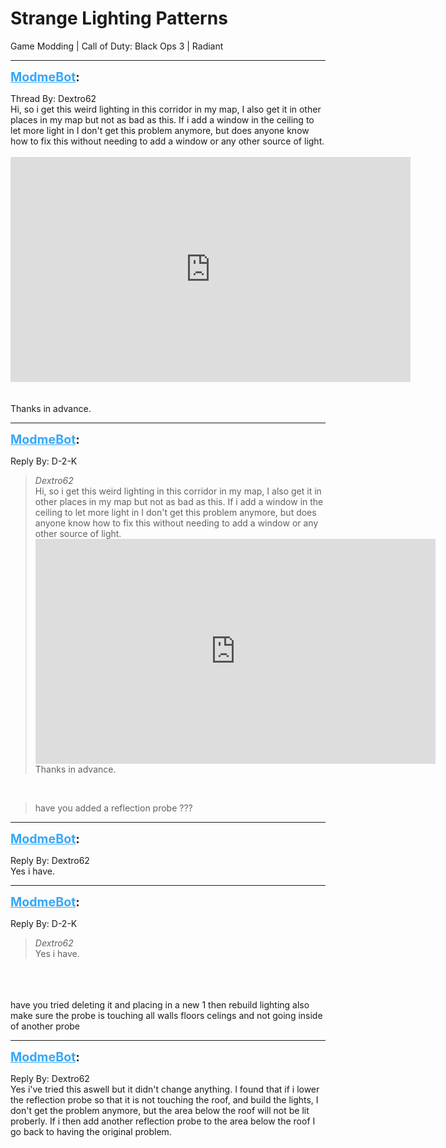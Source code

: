 # Strange Lighting Patterns
Game Modding | Call of Duty: Black Ops 3 | Radiant

---
<strong style="font-size: 1.4em;"><span style="text-decoration: underline;text-decoration-color: #34a7f9;"><span style="color:#34a7f9;">ModmeBot</span></span>:</strong>

<p>Thread By: Dextro62<br />Hi, so i get this weird lighting in this corridor in my map, I also get it in other places in my map but not as bad as this. If i add a window in the ceiling to let more light in I don&#39;t get this problem anymore, but does anyone know how to fix this without needing to add a window or any other source of light.<br /> <br /><iframe type="text/html" width="640" height="360" src="https://www.youtube.com/embed/a/hDge6" frameborder="0"></iframe><br /> <br /> <br />Thanks in advance.</p>

---
<strong style="font-size: 1.4em;"><span style="text-decoration: underline;text-decoration-color: #34a7f9;"><span style="color:#34a7f9;">ModmeBot</span></span>:</strong>

<p>Reply By: D-2-K<br /><blockquote><em>Dextro62</em><br />Hi, so i get this weird lighting in this corridor in my map, I also get it in other places in my map but not as bad as this. If i add a window in the ceiling to let more light in I don&#39;t get this problem anymore, but does anyone know how to fix this without needing to add a window or any other source of light.   <iframe type="text/html" width="640" height="360" src="https://www.youtube.com/embed/a/hDge6" frameborder="0"></iframe>     Thanks in advance.</blockquote><br /><blockquote>have you added a reflection probe ???</blockquote></p>

---
<strong style="font-size: 1.4em;"><span style="text-decoration: underline;text-decoration-color: #34a7f9;"><span style="color:#34a7f9;">ModmeBot</span></span>:</strong>

<p>Reply By: Dextro62<br />Yes i have.</p>

---
<strong style="font-size: 1.4em;"><span style="text-decoration: underline;text-decoration-color: #34a7f9;"><span style="color:#34a7f9;">ModmeBot</span></span>:</strong>

<p>Reply By: D-2-K<br /><blockquote><em>Dextro62</em><br />Yes i have.</blockquote><br /> <br /> <br />have you tried deleting it and placing in a new 1 then rebuild lighting also make sure the probe is touching all walls floors celings and not going inside of another probe</p>

---
<strong style="font-size: 1.4em;"><span style="text-decoration: underline;text-decoration-color: #34a7f9;"><span style="color:#34a7f9;">ModmeBot</span></span>:</strong>

<p>Reply By: Dextro62<br />Yes i&#39;ve tried this aswell but it didn&#39;t change anything. I found that if i lower the reflection probe so that it is not touching the roof, and build the lights, I don&#39;t get the problem anymore, but the area below the roof will not be lit proberly. If i then add another reflection probe to the area below the roof I go back to having the original problem.</p>
